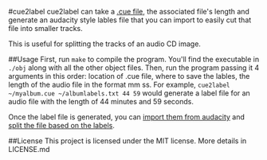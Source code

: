 #cue2label
cue2label can take a [.cue file](https://en.wikipedia.org/wiki/Cue_sheet_(computing)), the associated file's length and generate an audacity style lables file that you can import to easily cut that file into smaller tracks.

This is useful for splitting the tracks of an audio CD image.

##Usage
First, run `make` to compile the program. You'll find the executable in `./obj` along with all the other object files.
Then, run the program passing it 4 arguments in this order: location of .cue file, where to save the lables, the length of the audio file in the format mm ss.
For example, `cue2label ~/myalbum.cue ~/albumlabels.txt 44 59` would generate a label file for an audio file with the length of 44 minutes and 59 seconds.

Once the label file is generated, you can [import them from audacity](http://manual.audacityteam.org/o/man/label_tracks.html#export)  and [split the file based on the labels](http://manual.audacityteam.org/o/man/file_menu.html#export_multiple).

##License
This project is licensed under the MIT license. More details in LICENSE.md
